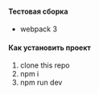 #### Тестовая сборка
* webpack 3

#### Как установить проект
1. clone this repo
2. npm i
3. npm run dev